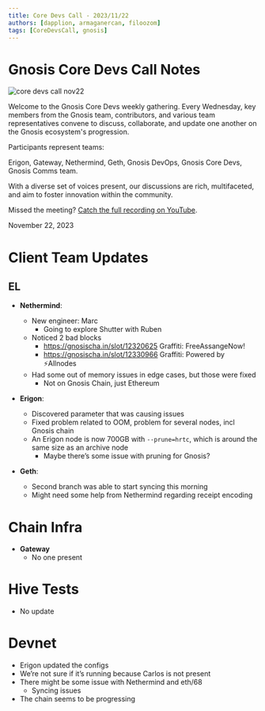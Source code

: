 ```yaml
---
title: Core Devs Call - 2023/11/22
authors: [dapplion, armaganercan, filoozom]
tags: [CoreDevsCall, gnosis]
---
```


# Gnosis Core Devs Call Notes

![core devs call nov22](https://github.com/gnosischain/documentation-1/assets/75987728/4abac015-2007-4c7d-ac89-b73746c6615d)

Welcome to the Gnosis Core Devs weekly gathering. Every Wednesday, key members from the Gnosis team, contributors, and various team representatives convene to discuss, collaborate, and update one another on the Gnosis ecosystem's progression.

Participants represent teams:

Erigon, Gateway, Nethermind, Geth, Gnosis DevOps, Gnosis Core Devs, Gnosis Comms team.

With a diverse set of voices present, our discussions are rich, multifaceted, and aim to foster innovation within the community.

Missed the meeting? [Catch the full recording on YouTube](https://youtu.be/bk2js1FSFxI).

November 22, 2023

# Client Team Updates
## EL

* **Nethermind**: 
  * New engineer: Marc
    * Going to explore Shutter with Ruben
  * Noticed 2 bad blocks
    * https://gnosischa.in/slot/12320625 Graffiti: FreeAssangeNow!
    * https://gnosischa.in/slot/12330966 Graffiti: Powered by ⚡Allnodes
  * Had some out of memory issues in edge cases, but those were fixed
    * Not on Gnosis Chain, just Ethereum

* **Erigon**: 
  * Discovered parameter that was causing issues
  * Fixed problem related to OOM, problem for several nodes, incl Gnosis chain
  * An Erigon node is now 700GB with `--prune=hrtc`, which is around the same size as an archive node
    * Maybe there’s some issue with pruning for Gnosis?


* **Geth**:
  * Second branch was able to start syncing this morning
  * Might need some help from Nethermind regarding receipt encoding


# Chain Infra

* **Gateway**
  * No one present

# Hive Tests

* No update

# Devnet

* Erigon updated the configs
* We’re not sure if it’s running because Carlos is not present
* There might be some issue with Nethermind and eth/68
  * Syncing issues
* The chain seems to be progressing

























